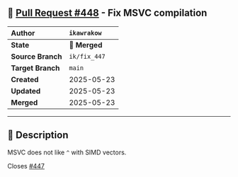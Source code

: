 ## 🔀 [Pull Request #448](https://github.com/ikawrakow/ik_llama.cpp/pull/448) - Fix MSVC compilation

| **Author** | `ikawrakow` |
| :--- | :--- |
| **State** | 🔀 **Merged** |
| **Source Branch** | `ik/fix_447` |
| **Target Branch** | `main` |
| **Created** | 2025-05-23 |
| **Updated** | 2025-05-23 |
| **Merged** | 2025-05-23 |

---

## 📄 Description

MSVC does not like `^` with SIMD vectors.

Closes [#447](https://github.com/ikawrakow/ik_llama.cpp/issues/447)